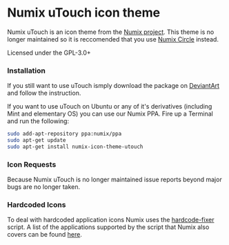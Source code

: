 Numix uTouch icon theme
==============
Numix uTouch is an icon theme from the [Numix project](http://numixproject.org). This theme is no longer maintained so it is reccomended that you use [Numix Circle](https://github.com/numixproject/numix-icon-theme-circle) instead.

Licensed under the GPL-3.0+

### Installation
If you still want to use uTouch ismply download the package on [DeviantArt](http://me4oslav.deviantart.com/art/Numix-uTouch-Linux-Desktop-Icon-Theme-389122876) and follow the instruction.

If you want to use uTouch on Ubuntu or any of it's derivatives (including Mint and elementary OS) you can use our Numix PPA. Fire up a Terminal and run the following:

```bash
sudo add-apt-repository ppa:numix/ppa
sudo apt-get update
sudo apt-get install numix-icon-theme-utouch
```

### Icon Requests
Because Numix uTouch is no longer maintained issue reports beyond major bugs are no longer taken.

### Hardcoded Icons
To deal with hardcoded application icons Numix uses the [hardcode-fixer](https://github.com/Foggalong/hardcode-fixer) script. A list of the applications supported by the script that Numix also covers can be found [here](https://github.com/Foggalong/hardcode-fixer/blob/master/data/themes/numix.md).
